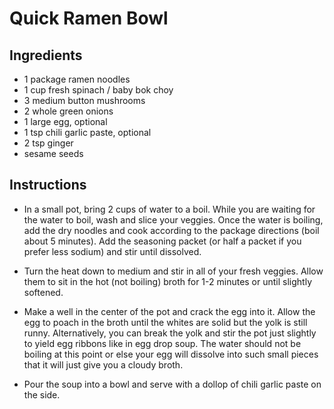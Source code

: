 # Quick Ramen Bowl

## Ingredients

- 1 package ramen noodles 
- 1 cup fresh spinach / baby bok choy
- 3 medium button mushrooms 
- 2 whole green onions
- 1 large egg, optional
- 1 tsp chili garlic paste, optional
- 2 tsp ginger
- sesame seeds

## Instructions 

- In a small pot, bring 2 cups of water to a boil. While you are waiting for the water to boil, wash and slice your veggies. Once the water is boiling, add the dry noodles and cook according to the package directions (boil about 5 minutes). Add the seasoning packet (or half a packet if you prefer less sodium) and stir until dissolved.

- Turn the heat down to medium and stir in all of your fresh veggies. Allow them to sit in the hot (not boiling) broth for 1-2 minutes or until slightly softened.

- Make a well in the center of the pot and crack the egg into it. Allow the egg to poach in the broth until the whites are solid but the yolk is still runny. Alternatively, you can break the yolk and stir the pot just slightly to yield egg ribbons like in egg drop soup. The water should not be boiling at this point or else your egg will dissolve into such small pieces that it will just give you a cloudy broth.

- Pour the soup into a bowl and serve with a dollop of chili garlic paste on the side.